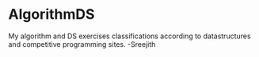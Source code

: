 AlgorithmDS
===========

My algorithm and DS exercises
classifications according to datastructures and competitive programming sites.
-Sreejith
